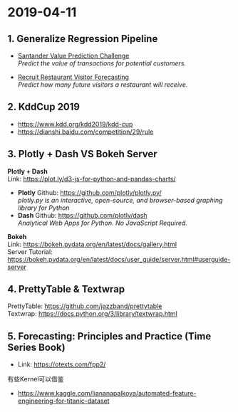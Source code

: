 # 2019-04-11
## 1. Generalize Regression Pipeline
- [Santander Value Prediction Challenge](https://www.kaggle.com/c/santander-value-prediction-challenge/leaderboard)  
_Predict the value of transactions for potential customers._  

- [Recruit Restaurant Visitor Forecasting](https://www.kaggle.com/c/recruit-restaurant-visitor-forecasting/overview)  
_Predict how many future visitors a restaurant will receive._  

## 2. KddCup 2019  
- https://www.kdd.org/kdd2019/kdd-cup  
- https://dianshi.baidu.com/competition/29/rule  

## 3. Plotly + Dash VS Bokeh Server
**Plotly + Dash**  
Link: https://plot.ly/d3-js-for-python-and-pandas-charts/  

- **Plotly**
 Github: https://github.com/plotly/plotly.py/  
  _plotly.py is an interactive, open-source, and browser-based graphing library for Python_  
- **Dash** 
 Github: https://github.com/plotly/dash  
 _Analytical Web Apps for Python. No JavaScript Required._  


**Bokeh**  
Link: https://bokeh.pydata.org/en/latest/docs/gallery.html  
Server Tutorial: https://bokeh.pydata.org/en/latest/docs/user_guide/server.html#userguide-server  

## 4. PrettyTable & Textwrap
PrettyTable: https://github.com/jazzband/prettytable  
Textwrap: https://docs.python.org/3/library/textwrap.html  

## 5. Forecasting: Principles and Practice (Time Series Book)
 - Link: https://otexts.com/fpp2/  

  有些Kernel可以借鉴  
 - https://www.kaggle.com/liananapalkova/automated-feature-engineering-for-titanic-dataset  

